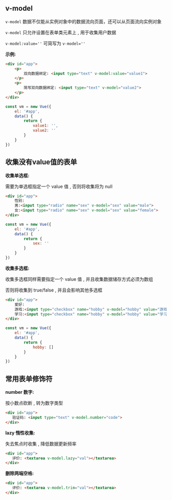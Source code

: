 ## v-model

`v-model` 数据不仅能从实例对象中的数据流向页面，还可以从页面流向实例对象

`v-model` 只允许设置在表单类元素上 , 用于收集用户数据

`v-model:value=''` 可简写为 `v-model=''`



**示例:**

```html
<div id="app">
    <p>
        双向数据绑定: <input type="text" v-model:value="value1">
    </p>
    <p>
        简写双向数据绑定: <input type="text" v-model="value2">
    </p>
</div>
```



```js
const vm = new Vue({
    el: '#app',
    data() {
        return {
            value1: '',
            value2: ''
        }
    }
})
```





## 收集没有value值的表单

**收集单选框:**

需要为单选框指定一个 value 值 , 否则将收集将为 null

```html
<div id="app">
    性别:
    男:<input type="radio" name="sex" v-model="sex" value="male">
    女:<input type="radio" name="sex" v-model="sex" value="female">
</div>
```



```js
const vm = new Vue({
    el: '#app',
    data() {
        return {
            sex: ''
        }
    }
})
```



**收集多选框:**

收集多选框同样需要指定一个 value 值 , 并且收集数据储存方式必须为数组

否则将收集到 true/false , 并且会影响其他多选框

```html
<div id="app">
    爱好:
    游戏:<input type="checkbox" name="hobby" v-model="hobby" value="游戏">
    学习:<input type="checkbox" name="hobby" v-model="hobby" value="学习">
</div>
```



```js
const vm = new Vue({
    el: '#app',
    data() {
        return {
            hobby: []
        }
    }
})
```





## 常用表单修饰符

**number 数字:** 

按小数点砍断 , 转为数字类型

```html
<div id="app">
   验证码: <input type="text" v-model.number="code">
</div>
```



**lazy 惰性收集:**

失去焦点时收集 , 降低数据更新频率

```html
<div id="app">
   评价: <textarea v-model.lazy="val"></textarea>
</div>
```



**删除两端空格:**

```html
<div id="app">
   评价: <textarea v-model.trim="val"></textarea>
</div>
```

